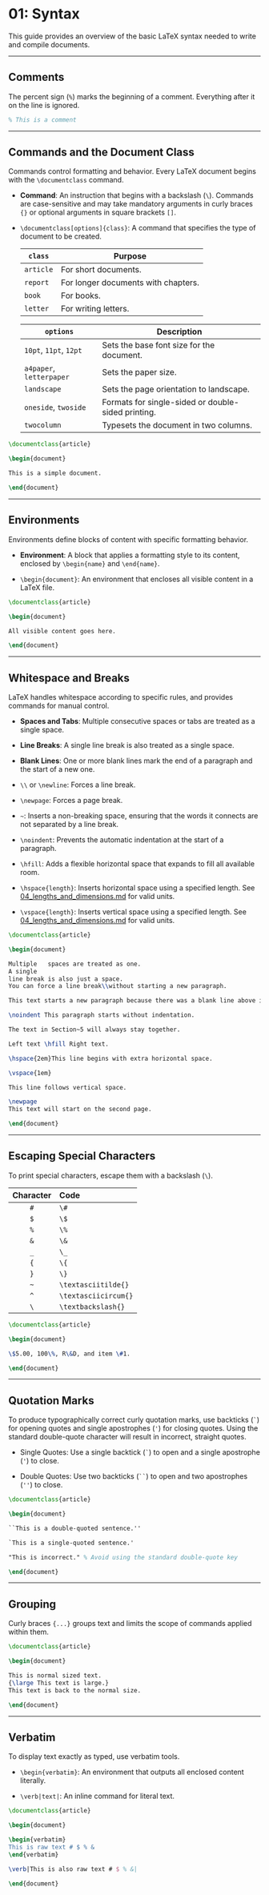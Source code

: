 # 01: Syntax

This guide provides an overview of the basic LaTeX syntax needed to write and compile documents.  

---

## Comments

The percent sign (`%`) marks the beginning of a comment. Everything after it on the line is ignored.

```latex
% This is a comment
```

---

## Commands and the Document Class

Commands control formatting and behavior. Every LaTeX document begins with the `\documentclass` command.

- **Command**: An instruction that begins with a backslash (`\`). Commands are case-sensitive and may take mandatory arguments in curly braces `{}` or optional arguments in square brackets `[]`.

- `\documentclass[options]{class}`: A command that specifies the type of document to be created.   

  | `class`   | Purpose                             |
  | --------- | ----------------------------------- |
  | `article` | For short documents.                |
  | `report`  | For longer documents with chapters. |
  | `book`    | For books.                          |
  | `letter`  | For writing letters.                |

  | `options`                | Description                                        |
  | ------------------------ | -------------------------------------------------- |
  | `10pt`, `11pt`, `12pt`   | Sets the base font size for the document.          |
  | `a4paper`, `letterpaper` | Sets the paper size.                               |
  | `landscape`              | Sets the page orientation to landscape.            |
  | `oneside`, `twoside`     | Formats for single-sided or double-sided printing. |
  | `twocolumn`              | Typesets the document in two columns.              |

```latex
\documentclass{article}

\begin{document}

This is a simple document.

\end{document}
```

---

## Environments

Environments define blocks of content with specific formatting behavior.

- **Environment**: A block that applies a formatting style to its content, enclosed by `\begin{name}` and `\end{name}`.

- `\begin{document}`: An environment that encloses all visible content in a LaTeX file.

```latex
\documentclass{article}

\begin{document}

All visible content goes here.

\end{document}
```

---

## Whitespace and Breaks

LaTeX handles whitespace according to specific rules, and provides commands for manual control.

- **Spaces and Tabs**: Multiple consecutive spaces or tabs are treated as a single space.

- **Line Breaks**: A single line break is also treated as a single space.

- **Blank Lines**: One or more blank lines mark the end of a paragraph and the start of a new one.

- `\\` or `\newline`: Forces a line break.

- `\newpage`: Forces a page break.

- `~`: Inserts a non-breaking space, ensuring that the words it connects are not separated by a line break.

- `\noindent`: Prevents the automatic indentation at the start of a paragraph.

- `\hfill`: Adds a flexible horizontal space that expands to fill all available room.

- `\hspace{length}`: Inserts horizontal space using a specified length. See [04_lengths_and_dimensions.md](04_lengths_and_dimensions.md) for valid units.

- `\vspace{length}`: Inserts vertical space using a specified length. See [04_lengths_and_dimensions.md](04_lengths_and_dimensions.md) for valid units.

```latex
\documentclass{article}

\begin{document}

Multiple   spaces are treated as one.
A single
line break is also just a space.
You can force a line break\\without starting a new paragraph.

This text starts a new paragraph because there was a blank line above it.

\noindent This paragraph starts without indentation.

The text in Section~5 will always stay together.

Left text \hfill Right text.

\hspace{2em}This line begins with extra horizontal space.

\vspace{1em}

This line follows vertical space.

\newpage
This text will start on the second page.

\end{document}
```

---

## Escaping Special Characters

To print special characters, escape them with a backslash (`\`).

| Character | Code                 |
| :-------: | :------------------- |
|    `#`    | `\#`                 |
|    `$`    | `\$`                 |
|    `%`    | `\%`                 |
|    `&`    | `\&`                 |
|    `_`    | `\_`                 |
|    `{`    | `\{`                 |
|    `}`    | `\}`                 |
|    `~`    | `\textasciitilde{}`  |
|    `^`    | `\textasciicircum{}` |
|    `\`    | `\textbackslash{}`   |

```latex
\documentclass{article}

\begin{document}

\$5.00, 100\%, R\&D, and item \#1.

\end{document}
```

---

## Quotation Marks

To produce typographically correct curly quotation marks, use backticks (`` ` ``) for opening quotes and single apostrophes (`'`) for closing quotes. Using the standard double-quote character will result in incorrect, straight quotes.

- Single Quotes: Use a single backtick (`` ` ``) to open and a single apostrophe (`'`) to close.

- Double Quotes: Use two backticks (``` `` ```) to open and two apostrophes (`''`) to close.

```latex
\documentclass{article}

\begin{document}

``This is a double-quoted sentence.''

`This is a single-quoted sentence.'

"This is incorrect." % Avoid using the standard double-quote key

\end{document}
```

---

## Grouping

Curly braces `{...}` groups text and limits the scope of commands applied within them.

```latex
\documentclass{article}

\begin{document}

This is normal sized text.
{\large This text is large.}
This text is back to the normal size.

\end{document}
```

---

## Verbatim

To display text exactly as typed, use verbatim tools. 

- `\begin{verbatim}`: An environment that outputs all enclosed content literally.

- `\verb|text|`: An inline command for literal text.

```latex
\documentclass{article}

\begin{document}

\begin{verbatim}
This is raw text # $ % &
\end{verbatim}

\verb|This is also raw text # $ % &|

\end{document}
```

